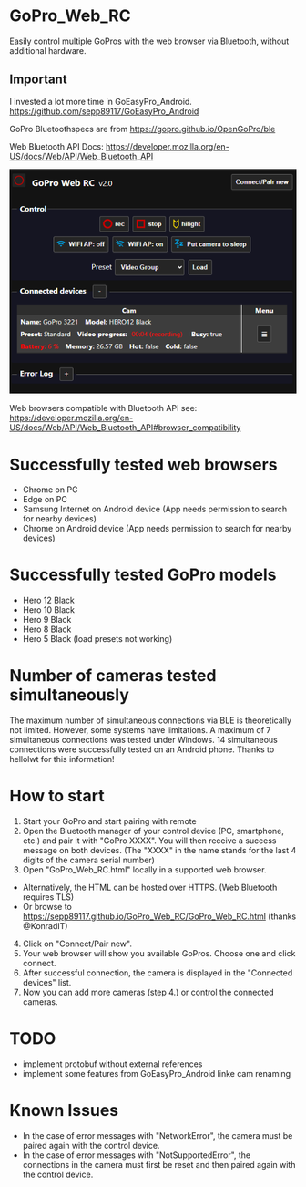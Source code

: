 # GoPro_Web_RC
Easily control multiple GoPros with the web browser via Bluetooth, without additional hardware.

## Important
I invested a lot more time in GoEasyPro_Android. https://github.com/sepp89117/GoEasyPro_Android
<br>

GoPro Bluetoothspecs are from https://gopro.github.io/OpenGoPro/ble

Web Bluetooth API Docs: https://developer.mozilla.org/en-US/docs/Web/API/Web_Bluetooth_API 

<img src="https://github.com/sepp89117/GoPro_Web_RC/blob/main/preview_v2.0.png" width="630">

Web browsers compatible with Bluetooth API see:
https://developer.mozilla.org/en-US/docs/Web/API/Web_Bluetooth_API#browser_compatibility

# Successfully tested web browsers
- Chrome on PC
- Edge on PC
- Samsung Internet on Android device (App needs permission to search for nearby devices)
- Chrome on Android device (App needs permission to search for nearby devices)

# Successfully tested GoPro models
- Hero 12 Black
- Hero 10 Black
- Hero 9 Black
- Hero 8 Black
- Hero 5 Black (load presets not working)

# Number of cameras tested simultaneously
The maximum number of simultaneous connections via BLE is theoretically not limited. However, some systems have limitations. A maximum of 7 simultaneous connections was tested under Windows. 14 simultaneous connections were successfully tested on an Android phone. Thanks to hellolwt for this information!

# How to start
1. Start your GoPro and start pairing with remote
2. Open the Bluetooth manager of your control device (PC, smartphone, etc.) and pair it with "GoPro XXXX". You will then receive a success message on both devices. (The "XXXX" in the name stands for the last 4 digits of the camera serial number)
3. Open "GoPro_Web_RC.html" locally in a supported web browser.
-  Alternatively, the HTML can be hosted over HTTPS. (Web Bluetooth requires TLS)
-  Or browse to https://sepp89117.github.io/GoPro_Web_RC/GoPro_Web_RC.html (thanks @KonradIT)
4. Click on "Connect/Pair new".
5. Your web browser will show you available GoPros. Choose one and click connect.
6. After successful connection, the camera is displayed in the "Connected devices" list.
7. Now you can add more cameras (step 4.) or control the connected cameras.

# TODO
- implement protobuf without external references
- implement some features from GoEasyPro_Android linke cam renaming

# Known Issues
- In the case of error messages with "NetworkError", the camera must be paired again with the control device.
- In the case of error messages with "NotSupportedError", the connections in the camera must first be reset and then paired again with the control device.
